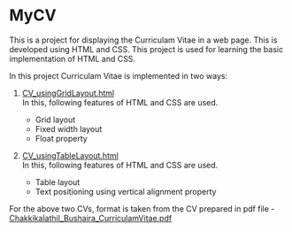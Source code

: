 # MyCV
This is a project for displaying the Curriculam Vitae in a web page. This is developed using HTML and CSS. This project is used for learning the basic implementation of HTML and CSS.

In this project Curriculam Vitae is implemented in two ways: 
1. [CV_usingGridLayout.html](https://htmlpreview.github.io/?https://github.com/Bushaira/MyCV/blob/master/GridLayout/CV_usingGridLayout.html "Open CV")  
In this, following features of HTML and CSS are used. 
    * Grid layout
    * Fixed width layout
    * Float property

2. [CV_usingTableLayout.html](https://htmlpreview.github.io/?https://github.com/Bushaira/MyCV/blob/master/TableLayout/CV_usingTableLayout.html "Open CV")   
In this, following features of HTML and CSS are used. 
    * Table layout
    * Text positioning using vertical alignment property

For the above two CVs, format is taken from the CV prepared in pdf file - [Chakkikalathil_Bushaira_CurriculamVitae.pdf](https://github.com/Bushaira/MyCV/blob/master/Chakkikalathil_Bushaira_CurriculamVitae.pdf "Open CV in pdf")
